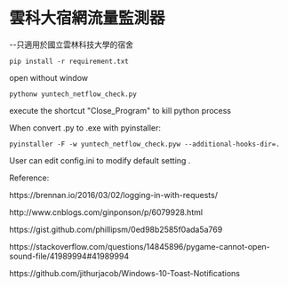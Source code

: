 # 雲科大宿網流量監測器
--只適用於國立雲林科技大學的宿舍

```
pip install -r requirement.txt
```

open without window
```
pythonw yuntech_netflow_check.py
``` 
<p>
execute the shortcut "Close_Program" to kill python process <p>

When convert .py to .exe with pyinstaller:
```
pyinstaller -F -w yuntech_netflow_check.pyw --additional-hooks-dir=.
```
<p>
User can edit config.ini to modify default setting .
<p>
Reference:  <p>
https://brennan.io/2016/03/02/logging-in-with-requests/   <p>
http://www.cnblogs.com/ginponson/p/6079928.html   <p>
https://gist.github.com/phillipsm/0ed98b2585f0ada5a769  <p>
https://stackoverflow.com/questions/14845896/pygame-cannot-open-sound-file/41989994#41989994  <p>
https://github.com/jithurjacob/Windows-10-Toast-Notifications  
